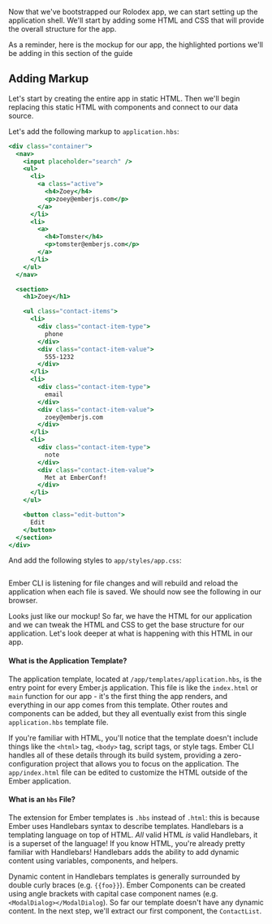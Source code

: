 Now that we've bootstrapped our Rolodex app, we can start setting up the application shell.
We'll start by adding some HTML and CSS that will provide the overall structure for the app.

As a reminder, here is the mockup for our app, the highlighted portions we'll be adding in this section of the guide

## Adding Markup

Let's start by creating the entire app in static HTML.
Then we'll begin replacing this static HTML with components and connect to our data source.

Let's add the following markup to `application.hbs`:

```handlebars {data-filename="app/templates/application.hbs"}
<div class="container">
  <nav>
    <input placeholder="search" />
    <ul>
      <li>
        <a class="active">
          <h4>Zoey</h4>
          <p>zoey@emberjs.com</p>
        </a>
      </li>
      <li>
        <a>
          <h4>Tomster</h4>
          <p>tomster@emberjs.com</p>
        </a>
      </li>
    </ul>
  </nav>

  <section>
    <h1>Zoey</h1>

    <ul class="contact-items">
      <li>
        <div class="contact-item-type">
          phone
        </div>
        <div class="contact-item-value">
          555-1232
        </div>
      </li>
      <li>
        <div class="contact-item-type">
          email
        </div>
        <div class="contact-item-value">
          zoey@emberjs.com
        </div>
      </li>
      <li>
        <div class="contact-item-type">
          note
        </div>
        <div class="contact-item-value">
          Met at EmberConf!
        </div>
      </li>
    </ul>

    <button class="edit-button">
      Edit
    </button>
  </section>
</div>
```

And add the following styles to `app/styles/app.css`:

```css {data-filename="app/styles/app.css"}


```

Ember CLI is listening for file changes and will rebuild and reload the application when each file is saved.
We should now see the following in our browser.


Looks just like our mockup!
So far, we have the HTML for our application and we can tweak the HTML and CSS to get the base structure for our application.
Let's look deeper at what is happening with this HTML in our app.

#### What is the Application Template?

The application template, located at `/app/templates/application.hbs`, is the
entry point for every Ember.js application. This file is like the
`index.html` or `main` function for our app - it's the first thing the app
renders, and everything in our app comes from this template.
Other routes and components can be added, but they all eventually exist from this single `application.hbs` template file.

If you're familiar with HTML, you'll notice that the template doesn't include
things like the `<html>` tag, `<body>` tag, script tags, or style tags.
Ember CLI handles all of these details through its build system, providing a
zero-configuration project that allows you to focus on the application.
The `app/index.html` file can be edited to customize the HTML outside of the Ember application.

#### What is an `hbs` File?

The extension for Ember templates is `.hbs` instead of `.html`: this is because Ember uses Handlebars
syntax to describe templates.
Handlebars is a templating language on top of HTML.
_All_ valid HTML _is_ valid Handlebars, it is a superset of the language!
If you know HTML, you're already pretty familiar with Handlebars!
Handlebars adds the ability to add dynamic content using variables, components, and helpers.

Dynamic content in Handlebars templates is generally surrounded by double
curly braces (e.g. `{{foo}}`).
Ember Components can be created using angle brackets with capital case component names (e.g. `<ModalDialog></ModalDialog`).
So far our template doesn't have any dynamic content.
In the next step, we'll extract our first component, the `ContactList`.
